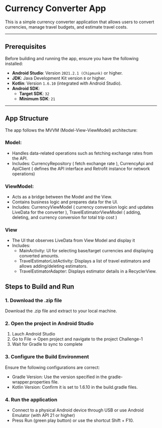 # Currency Converter App

This is a simple currency converter application that allows users to convert currencies, manage travel budgets, and estimate travel costs.

---

## Prerequisites

Before building and running the app, ensure you have the following installed:

- **Android Studio**: Version `2021.2.1 (Chipmunk)` or higher.
- **JDK**: Java Development Kit version `8` or higher.
- **Kotlin**: Version `1.6.10` (integrated with Android Studio).
- **Android SDK**:
  - **Target SDK**: `32`
  - **Minimum SDK**: `21`

---

## App Structure

The app follows the MVVM (Model-View-ViewModel) architecture:

### Model: 

- Handles data-related operations such as fetching exchange rates from the API.
- Includes: CurrencyRepository ( fetch exchange rate ), CurrencyApi and ApiClient ( defines the API interface and Retrofit instance for network operations)

### ViewModel:
- Acts as a bridge between the Model and the View.
- Contains business logic and prepares data for the UI.
- Includes: CurrencyViewModel ( currency conversion logic and updates LiveData for the converter ), 
TravelEstimatorViewModel ( adding, deleting, and currency conversion for total trip cost )

### View 
- The UI that observes LiveData from View Model and display it
- Includes:
  - MainActivity: UI for selecting base/target currencies and displaying converted amounts.
  - TravelEstimatorListActivity: Displays a list of travel estimators and allows adding/deleting estimators.
  - TravelEstimatorAdapter: Displays estimator details in a RecyclerView.
    
## Steps to Build and Run

### 1. Download the .zip file 

Download the .zip file and extract to your local machine.

### 2. Open the project in Android Studio

1. Lauch Android Studio
2. Go to File -> Open project and navigate to the project Challenge-1
3. Wait for Gradle to sync to complete

### 3.  Configure the Build Environment

Ensure the following configurations are correct:
- Gradle Version: Use the version specified in the gradle-wrapper.properties file.
- Kotlin Version: Confirm it is set to 1.6.10 in the build.gradle files.

### 4. Run the application

- Connect to a physical Android device through USB or use Android Emulator (with API 21 or higher)
- Press Run (green play button) or use the shortcut Shift + F10.
